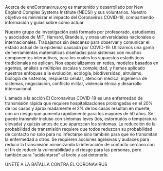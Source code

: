 Acerca de
endCoronavirus.org es mantenido y desarrollado por New England Complex Systems Institute (NECSI) y sus voluntarios. Nuestro objetivo es minimizar el impacto del Coronavirus COVID-19, compartiendo información y guías sobre cómo actuar.

Nuestro grupo de investigación está formado por profesorado, estudiantes, y asociados de MIT, Harvard, Brandeis, y otras universidades nacionales e internacionales. Trabajamos sin descanso para observar y comunicar el estado actual de la epidemia causada por COVID-19.
Utilizamos una gama de herramientas matemáticas diseñadas para sistemas con muchos componentes interactivos, para los cuales los supuestos estadísticos tradicionales no aplican.
Nos especializamos en redes, modelos basados en agentes, análisis a múltiples escalas y complejidad, y hemos aplicado nuestros enfoques a la evolución, ecología, biodiversidad, altruismo, biología de sistemas, respuesta celular, atención médica, ingeniería de sistemas, negociación, conflicto militar, violencia étnica y desarrollo internacional.

Llamado a la acción
El Coronavirus COVID-19 es una enfermedad de transmisión rápida que requiere hospitalizaciones prolongadas en el 20% de los casos y aproximadamente el 2% de los casos resultan en muerte, con un riesgo que aumenta rápidamente para los mayores de 50 años. Se puede transmitir incluso con síntomas leves (tos, estornudos o temperatura elevada) y quizás antes de que aparezcan los síntomas. La reducción de la probabilidad de transmisión requiere que todos reduzcan su probabilidad de contacto no solo para no infectarse sino también para que no transmitan la enfermedad a otros.
Se requieren acciones agresivas y audaces para reducir la transmisión minimizando la interacción de contacto cercano con el fin de reducir la vulnerabilidad y el riesgo para las personas, pero también para "adelantarse" al brote y así detenerlo.

ÚNETE A LA BATALLA CONTRA EL CORONAVIRUS
